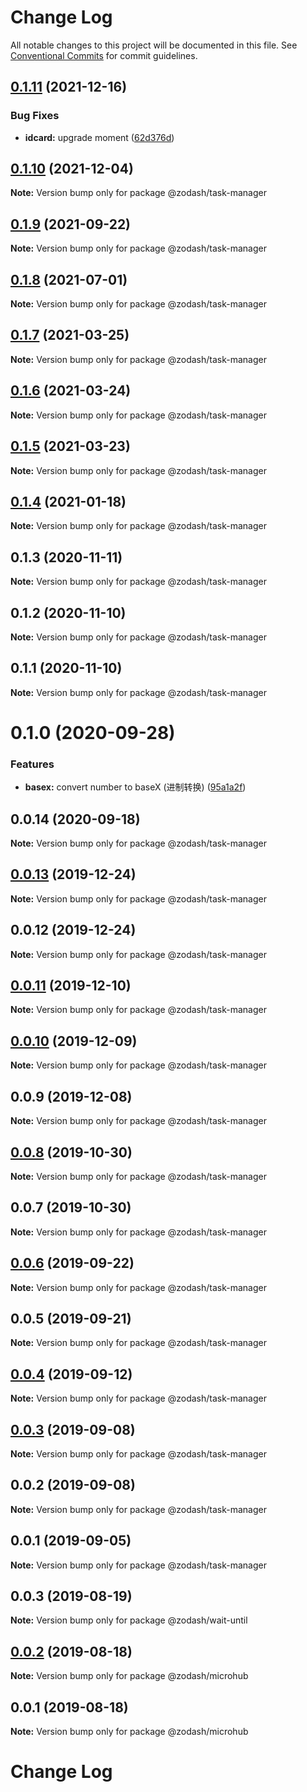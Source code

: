 # Change Log

All notable changes to this project will be documented in this file.
See [Conventional Commits](https://conventionalcommits.org) for commit guidelines.

## [0.1.11](https://github.com/zcorky/zodash/compare/@zodash/task-manager@0.1.10...@zodash/task-manager@0.1.11) (2021-12-16)


### Bug Fixes

* **idcard:** upgrade moment ([62d376d](https://github.com/zcorky/zodash/commit/62d376d76c4e2d6ebca4ade0b6f4317478466eec))





## [0.1.10](https://github.com/zcorky/zodash/compare/@zodash/task-manager@0.1.9...@zodash/task-manager@0.1.10) (2021-12-04)

**Note:** Version bump only for package @zodash/task-manager





## [0.1.9](https://github.com/zcorky/zodash/compare/@zodash/task-manager@0.1.8...@zodash/task-manager@0.1.9) (2021-09-22)

**Note:** Version bump only for package @zodash/task-manager





## [0.1.8](https://github.com/zcorky/zodash/compare/@zodash/task-manager@0.1.7...@zodash/task-manager@0.1.8) (2021-07-01)

**Note:** Version bump only for package @zodash/task-manager





## [0.1.7](https://github.com/zcorky/zodash/compare/@zodash/task-manager@0.1.6...@zodash/task-manager@0.1.7) (2021-03-25)

**Note:** Version bump only for package @zodash/task-manager





## [0.1.6](https://github.com/zcorky/zodash/compare/@zodash/task-manager@0.1.5...@zodash/task-manager@0.1.6) (2021-03-24)

**Note:** Version bump only for package @zodash/task-manager





## [0.1.5](https://github.com/zcorky/zodash/compare/@zodash/task-manager@0.1.4...@zodash/task-manager@0.1.5) (2021-03-23)

**Note:** Version bump only for package @zodash/task-manager





## [0.1.4](https://github.com/zcorky/zodash/compare/@zodash/task-manager@0.1.3...@zodash/task-manager@0.1.4) (2021-01-18)

**Note:** Version bump only for package @zodash/task-manager





## 0.1.3 (2020-11-11)

**Note:** Version bump only for package @zodash/task-manager





## 0.1.2 (2020-11-10)

**Note:** Version bump only for package @zodash/task-manager





## 0.1.1 (2020-11-10)

**Note:** Version bump only for package @zodash/task-manager





# 0.1.0 (2020-09-28)


### Features

* **basex:** convert number to baseX (进制转换) ([95a1a2f](https://github.com/zcorky/zodash/commit/95a1a2f361d73de5caa3b8e297c1643e97e40983))





## 0.0.14 (2020-09-18)

**Note:** Version bump only for package @zodash/task-manager





## [0.0.13](https://github.com/zcorky/zodash/compare/@zodash/task-manager@0.0.12...@zodash/task-manager@0.0.13) (2019-12-24)

**Note:** Version bump only for package @zodash/task-manager





## 0.0.12 (2019-12-24)

**Note:** Version bump only for package @zodash/task-manager





## [0.0.11](https://github.com/zcorky/zodash/compare/@zodash/task-manager@0.0.10...@zodash/task-manager@0.0.11) (2019-12-10)

**Note:** Version bump only for package @zodash/task-manager





## [0.0.10](https://github.com/zcorky/zodash/compare/@zodash/task-manager@0.0.9...@zodash/task-manager@0.0.10) (2019-12-09)

**Note:** Version bump only for package @zodash/task-manager





## 0.0.9 (2019-12-08)

**Note:** Version bump only for package @zodash/task-manager





## [0.0.8](https://github.com/zcorky/zodash/compare/@zodash/task-manager@0.0.7...@zodash/task-manager@0.0.8) (2019-10-30)

**Note:** Version bump only for package @zodash/task-manager





## 0.0.7 (2019-10-30)

**Note:** Version bump only for package @zodash/task-manager





## [0.0.6](https://github.com/zcorky/zodash/compare/@zodash/task-manager@0.0.5...@zodash/task-manager@0.0.6) (2019-09-22)

**Note:** Version bump only for package @zodash/task-manager





## 0.0.5 (2019-09-21)

**Note:** Version bump only for package @zodash/task-manager





## [0.0.4](https://github.com/zcorky/zodash/compare/@zodash/task-manager@0.0.3...@zodash/task-manager@0.0.4) (2019-09-12)

**Note:** Version bump only for package @zodash/task-manager





## [0.0.3](https://github.com/zcorky/zodash/compare/@zodash/task-manager@0.0.2...@zodash/task-manager@0.0.3) (2019-09-08)

**Note:** Version bump only for package @zodash/task-manager





## 0.0.2 (2019-09-08)

**Note:** Version bump only for package @zodash/task-manager





## 0.0.1 (2019-09-05)

**Note:** Version bump only for package @zodash/task-manager





## 0.0.3 (2019-08-19)

**Note:** Version bump only for package @zodash/wait-until





## [0.0.2](https://github.com/zcorky/zodash/compare/@zodash/microhub@0.0.1...@zodash/microhub@0.0.2) (2019-08-18)

**Note:** Version bump only for package @zodash/microhub





## 0.0.1 (2019-08-18)

**Note:** Version bump only for package @zodash/microhub





# Change Log
